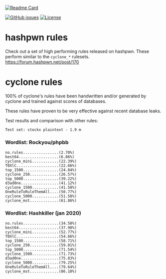 [![Readme Card](https://github-readme-stats.vercel.app/api/pin/?username=cyclone-github&repo=rules&theme=gruvbox)](https://github.com/cyclone-github/rules/)

[![GitHub issues](https://img.shields.io/github/issues/cyclone-github/rules.svg)](https://github.com/cyclone-github/rules/issues)
[![License](https://img.shields.io/github/license/cyclone-github/rules.svg)](LICENSE)

# hashpwn rules
Check out a set of high performing rules released on hashpwn. These perform similar to the `cyclone_*` rulesets.
https://forum.hashpwn.net/post/170

# cyclone rules

100% of cyclone's rules have been handwritten and/or generated by cyclone and trained against scores of databases.

These rules have proven to be very effective against recent database leaks.

Test results and comparison with other rules:

`Test set: stockx plaintext - 1.9 m`

### Wordlist: Rockyou/phpbb
```
no.rules................(2.70%)
best64..................(6.86%)
cyclone_mini............(22.39%)
T0XlC...................(22.66%)
top_1500................(24.84%)
cyclone_250.............(26.57%)
top_5000................(39.22%)
d3ad0ne.................(41.12%)
cyclone_1500............(41.58%)
OneRuleToRuleThemAll....(50.77%)
cyclone_5000............(51.58%)
cyclone_mst.............(61.86%)
```
### Wordlist: Hashkiller (jan 2020)
```
no.rules................(34.50%)
best64..................(37.98%)
cyclone_mini............(52.77%)
T0XlC...................(54.66%)
top_1500................(58.71%)
cyclone_250.............(59.01%)
top_5000................(71.54%)
cyclone_1500............(71.73%)
d3ad0ne.................(75.83%)
cyclone_5000............(79.25%)
OneRuleToRuleThemAll....(79.64%)
cyclone_mst.............(86.10%)
```
